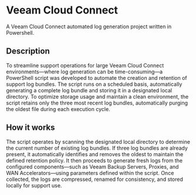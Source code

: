 # Veeam Cloud Connect
A Veeam Cloud Connect automated log generation project written in Powershell.

## Description
To streamline support operations for large Veeam Cloud Connect environments—where log generation can be time-consuming—a PowerShell script was developed to automate the creation and retention of support log bundles. The script runs on a scheduled basis, automatically generating a complete log bundle and storing it in a designated local directory. To optimize storage usage and maintain a clean environment, the script retains only the three most recent log bundles, automatically purging the oldest file during each execution cycle.

## How it works
The script operates by scanning the designated local directory to determine the current number of existing log bundles. If three log bundles are already present, it automatically identifies and removes the oldest to maintain the defined retention policy. It then proceeds to generate fresh logs from the configured components—such as Veeam Backup Servers, Proxies, and WAN Accelerators—using parameters defined within the script. Once collected, the logs are compressed, renamed for consistency, and stored locally for support use.
